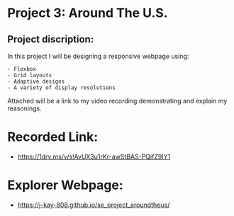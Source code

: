 # Project 3: Around The U.S.

## Project discription:
  In this project I will be designing a responsive webpage using:
  
    - Flexbox
    - Grid layouts
    - Adaptive designs 
    - A variety of display resolutions
  
  Attached will be a link to my video recording demonstrating and explain my reasonings.

  # Recorded Link:

  - https://1drv.ms/v/s!AvUX3u1rKr-awStBAS-PQifZ9IY1

  # Explorer Webpage:

  - https://j-kay-808.github.io/se_project_aroundtheus/
